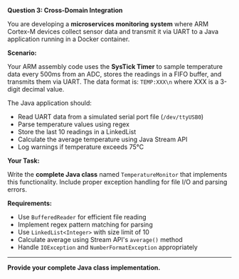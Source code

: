 **Question 3: Cross-Domain Integration**

You are developing a **microservices monitoring system** where ARM Cortex-M devices collect sensor data and transmit it via UART to a Java application running in a Docker container.

**Scenario:**

Your ARM assembly code uses the **SysTick Timer** to sample temperature data every 500ms from an ADC, stores the readings in a FIFO buffer, and transmits them via UART. The data format is: `TEMP:XXX\n` where XXX is a 3-digit decimal value.

The Java application should:
- Read UART data from a simulated serial port file (`/dev/ttyUSB0`)
- Parse temperature values using regex
- Store the last 10 readings in a LinkedList
- Calculate the average temperature using Java Stream API
- Log warnings if temperature exceeds 75°C

**Your Task:**

Write the **complete Java class** named `TemperatureMonitor` that implements this functionality. Include proper exception handling for file I/O and parsing errors.

**Requirements:**
- Use `BufferedReader` for efficient file reading
- Implement regex pattern matching for parsing
- Use `LinkedList<Integer>` with size limit of 10
- Calculate average using Stream API's `average()` method
- Handle `IOException` and `NumberFormatException` appropriately

***

**Provide your complete Java class implementation.**